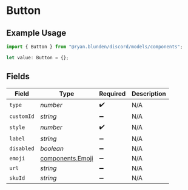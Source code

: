 # Button

## Example Usage

```typescript
import { Button } from "@ryan.blunden/discord/models/components";

let value: Button = {};
```

## Fields

| Field                                                | Type                                                 | Required                                             | Description                                          |
| ---------------------------------------------------- | ---------------------------------------------------- | ---------------------------------------------------- | ---------------------------------------------------- |
| `type`                                               | *number*                                             | :heavy_check_mark:                                   | N/A                                                  |
| `customId`                                           | *string*                                             | :heavy_minus_sign:                                   | N/A                                                  |
| `style`                                              | *number*                                             | :heavy_check_mark:                                   | N/A                                                  |
| `label`                                              | *string*                                             | :heavy_minus_sign:                                   | N/A                                                  |
| `disabled`                                           | *boolean*                                            | :heavy_minus_sign:                                   | N/A                                                  |
| `emoji`                                              | [components.Emoji](../../models/components/emoji.md) | :heavy_minus_sign:                                   | N/A                                                  |
| `url`                                                | *string*                                             | :heavy_minus_sign:                                   | N/A                                                  |
| `skuId`                                              | *string*                                             | :heavy_minus_sign:                                   | N/A                                                  |